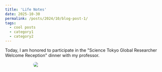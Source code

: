 ```yaml
---
title: 'Life Notes'
date: 2025-10-30
permalink: /posts/2024/10/blog-post-1/
tags:
  - cool posts
  - category1
  - category2
---
```

Today, I am honored to participate in the "Science Tokyo Global Researcher Welcome Reception"  dinner with my professor.

<div style="display:flex; justify-content:center; gap:12px; flex-wrap:wrap;">
  <img src="{{ '/images/20251030.png' | relative_url }}" style="flex:0 1 320px; max-width:330px; height:auto; border-radius:8px;">
</div>
